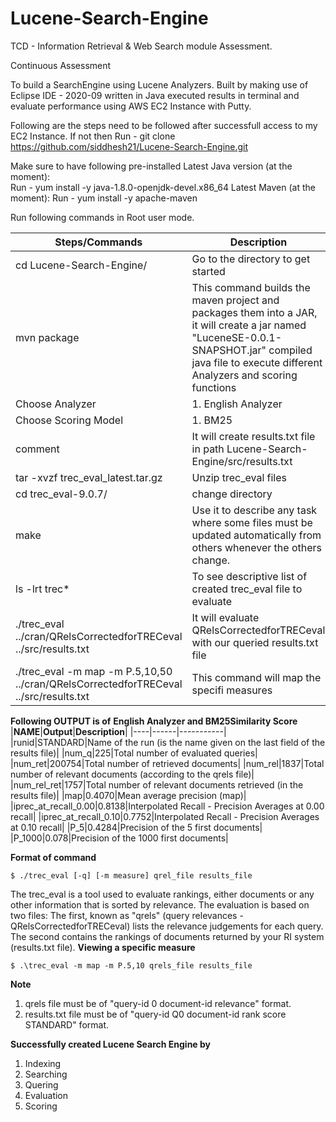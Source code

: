 # Lucene-Search-Engine
TCD - Information Retrieval &amp; Web Search module Assessment. 

Continuous Assessment

To build a SearchEngine using Lucene Analyzers.
Built by making use of Eclipse IDE - 2020-09 written in Java executed results in terminal and evaluate performance using AWS EC2 Instance with Putty.

Following are the steps need to be followed after successfull access to my EC2 Instance.
If not then 
Run - git clone https://github.com/siddhesh21/Lucene-Search-Engine.git

Make sure to have following pre-installed
Latest Java version (at the moment):  
Run - yum install -y java-1.8.0-openjdk-devel.x86_64
Latest Maven (at the moment):
Run - yum install -y apache-maven

Run following commands in Root user mode.

|**Steps/Commands**| **Description**|
|----------|-------------|
|cd Lucene-Search-Engine/ | Go to the directory to get started|
|mvn package| This command builds the maven project and packages them into a JAR, it will create a jar named "LuceneSE-0.0.1-SNAPSHOT.jar" compiled java file to execute different Analyzers and scoring functions|
|Choose Analyzer|1. English Analyzer|
|Choose Scoring Model|1. BM25 |
|comment|It  will create results.txt file in path Lucene-Search-Engine/src/results.txt|
|tar -xvzf trec_eval_latest.tar.gz| Unzip trec_eval files|
|cd trec_eval-9.0.7/ | change directory|
|make|Use it to describe any task where some files must be updated automatically from others whenever the others change.| 
|ls -lrt trec*|To see descriptive list of created trec_eval file to evaluate|
| ./trec_eval ../cran/QRelsCorrectedforTRECeval ../src/results.txt|It will evaluate QRelsCorrectedforTRECeval with our queried results.txt file|
|./trec_eval -m map -m P.5,10,50 ../cran/QRelsCorrectedforTRECeval ../src/results.txt| This command will map the specifi measures|

**Following OUTPUT is of**
**English Analyzer and BM25Similarity Score**
|**NAME**|**Output**|**Description**|
|----|------|-----------|
|runid|STANDARD|Name of the run (is the name given on the last field of the results file)|
|num_q|225|Total number of evaluated queries|
|num_ret|200754|Total number of retrieved documents|
|num_rel|1837|Total number of relevant documents (according to the qrels file)|
|num_rel_ret|1757|Total number of relevant documents retrieved (in the results file)|
|map|0.4070|Mean average precision (map)|
|iprec_at_recall_0.00|0.8138|Interpolated Recall - Precision Averages at 0.00 recall|
|iprec_at_recall_0.10|0.7752|Interpolated Recall - Precision Averages at 0.10 recall|
|P_5|0.4284|Precision of the 5 first documents|
|P_1000|0.078|Precision of the 1000 first documents|

**Format of command** 
```
$ ./trec_eval [-q] [-m measure] qrel_file results_file
```
The trec_eval is a tool used to evaluate rankings, either documents or any other information that is sorted by relevance. The evaluation is based on two files: The first, known as "qrels" (query relevances - QRelsCorrectedforTRECeval) lists the relevance judgements for each query. The second contains the rankings of documents returned by your RI system (results.txt file).
**Viewing a specific measure**
```
$ .\trec_eval -m map -m P.5,10 qrels_file results_file
```
**Note** 
1. qrels file must be of "query-id  0  document-id  relevance" format.
2. results.txt file must be of "query-id  Q0  document-id  rank  score  STANDARD" format.

**Successfully created Lucene Search Engine by**
1. Indexing
2. Searching
3. Quering
4. Evaluation
5. Scoring
